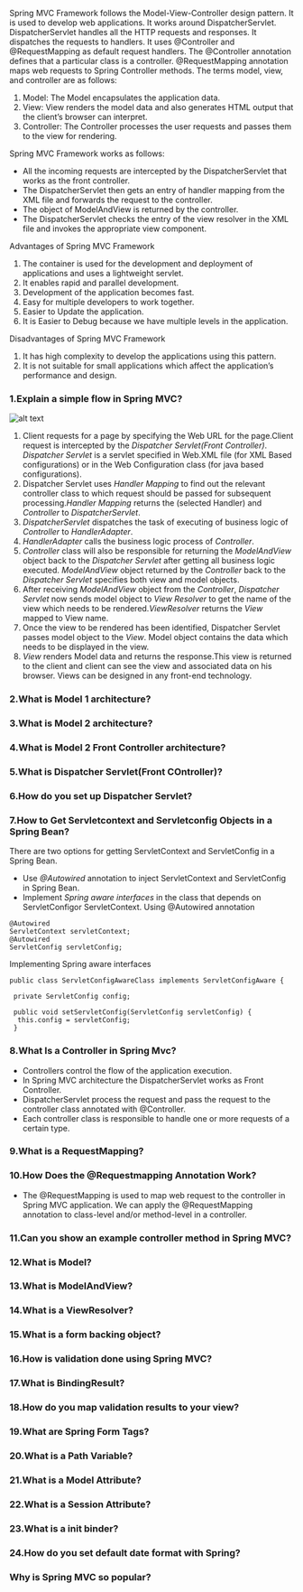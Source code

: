 Spring MVC Framework follows the Model-View-Controller design pattern. It is used to develop web applications. It works around DispatcherServlet. DispatcherServlet handles all the HTTP requests and responses. It dispatches the requests to handlers. It uses @Controller and @RequestMapping as default request handlers. The @Controller annotation defines that a particular class is a controller. @RequestMapping annotation maps web requests to Spring Controller methods. The terms model, view, and controller are as follows: 
1. Model: The Model encapsulates the application data.
2. View: View renders the model data and also generates HTML output that the client’s browser can interpret.
3. Controller: The Controller processes the user requests and passes them to the view for rendering.

Spring MVC Framework works as follows:
- All the incoming requests are intercepted by the DispatcherServlet that works as the front controller.
- The DispatcherServlet then gets an entry of handler mapping from the XML file and forwards the request to the controller.
- The object of ModelAndView is returned by the controller.
- The DispatcherServlet checks the entry of the view resolver in the XML file and invokes the appropriate view component.

Advantages of Spring MVC Framework
1. The container is used for the development and deployment of applications and uses a lightweight servlet.
2. It enables rapid and parallel development.
3. Development of the application becomes fast.
4. Easy for multiple developers to work together.
5. Easier to Update the application.
6. It is Easier to Debug because we have multiple levels in the application.

Disadvantages of Spring MVC Framework
1. It has high complexity to develop the applications using this pattern.
2. It is not suitable for small applications which affect the application’s performance and design.

### 1.Explain a simple flow in Spring MVC?
![alt text](https://terasolunaorg.github.io/guideline/1.0.1.RELEASE/en/_images/RequestLifecycle.png)

1. Client requests for a page by specifying the Web URL for the page.Client request is intercepted by the *Dispatcher Servlet(Front Controller)*. *Dispatcher Servlet* is a servlet specified in Web.XML file (for XML Based configurations) or in the Web Configuration class (for java based configurations).
2. Dispatcher Servlet uses *Handler Mapping* to find out the relevant controller class to which request should be passed for subsequent processing.*Handler Mapping* returns the (selected Handler) and *Controller* to *DispatcherServlet*.
3. *DispatcherServlet* dispatches the task of executing of business logic of *Controller* to *HandlerAdapter*.
4. *HandlerAdapter* calls the business logic process of *Controller*.
5. *Controller* class will also be responsible for returning the *ModelAndView* object back to the *Dispatcher Servlet* after getting all business logic executed. *ModelAndView* object returned by the *Controller* back to the *Dispatcher Servlet* specifies both view and model objects.
6. After receiving *ModelAndView* object from the *Controller*, *Dispatcher Servlet* now sends model object to *View Resolver* to get the name of the view which needs to be rendered.*ViewResolver* returns the *View* mapped to View name.
7. Once the view to be rendered has been identified, Dispatcher Servlet passes model object to the *View*. Model object contains the data which needs to be displayed in the view.
8. *View* renders Model data and returns the response.This view is returned to the client and client can see the view and associated data on his browser. Views can be designed in any front-end technology.

### 2.What is Model 1 architecture?
### 3.What is Model 2 architecture?
### 4.What is Model 2 Front Controller architecture?
### 5.What is Dispatcher Servlet(Front COntroller)?
### 6.How do you set up Dispatcher Servlet?
### 7.How to Get Servletcontext and Servletconfig Objects in a Spring Bean?
There are two options for getting ServletContext and ServletConfig in a Spring Bean.
- Use *@Autowired* annotation to inject ServletContext and ServletConfig in Spring Bean.
- Implement *Spring aware interfaces* in the class that depends on ServletConfigor ServletContext.
Using @Autowired annotation
```
@Autowired
ServletContext servletContext;
@Autowired
ServletConfig servletConfig;
```
Implementing Spring aware interfaces
```
public class ServletConfigAwareClass implements ServletConfigAware {

 private ServletConfig config;

 public void setServletConfig(ServletConfig servletConfig) {
  this.config = servletConfig;
 }
```

### 8.What Is a Controller in Spring Mvc?
- Controllers control the flow of the application execution.
- In Spring MVC architecture the DispatcherServlet works as Front Controller.
- DispatcherServlet process the request and pass the request to the controller class annotated with @Controller.
- Each controller class is responsible to handle one or more requests of a certain type.

### 9.What is a RequestMapping?

### 10.How Does the @Requestmapping Annotation Work?
- The @RequestMapping is used to map web request to the controller in Spring MVC application. We can apply the @RequestMapping annotation to class-level and/or method-level in a controller.


### 11.Can you show an example controller method in Spring MVC?

### 12.What is Model?
### 13.What is ModelAndView?
### 14.What is a ViewResolver?

### 15.What is a form backing object?
### 16.How is validation done using Spring MVC?
### 17.What is BindingResult?
### 18.How do you map validation results to your view?
### 19.What are Spring Form Tags?
### 20.What is a Path Variable?
### 21.What is a Model Attribute?
### 22.What is a Session Attribute?
### 23.What is a init binder?
### 24.How do you set default date format with Spring?
### Why is Spring MVC so popular?
